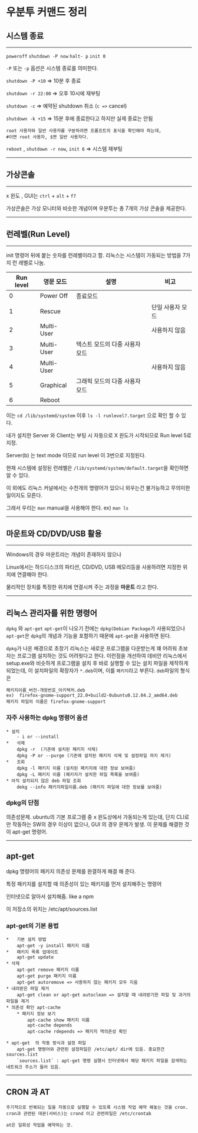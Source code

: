 # 우분투 커맨드 정리

## 시스템 종료
***
`poweroff` `shutdown -P now` `halt- p` `init 0`

`-P` 또는 `-p` 옵션은 시스템 종료를 의미한다.

`shutdown -P +10` => 10분 후 종료

`shutdown -r 22:00` => 오후 10시에 재부팅

`shutdown -c` => 예약된 shutdown 취소 (`c =>` cancel)

`shutdown -k +15` => 15분 후에 종료한다고 하지만 실제 종료는 안됨

    root 사용자와 일반 사용자를 구분하려면 프롬프트의 표식을 확인해야 하는데,
    #이면 root 사용자, $면 일반 사용자다.

`reboot` , `shutdown -r now`, `init 6` =>  시스템 재부팅

***
## 가상콘솔

***
 x 윈도 , GUI는 `ctrl` + `alt` + `f7`
 
 가상콘솔은 가상 모니터와 비슷한 개념이며 우분투는 총 7개의 가상 콘솔을 제공한다.

***
## 런레벨(Run Level)
***
 init 명령어 뒤에 붙는 숫자를 런레벨이라고 함. 리눅스는 시스템이 가동되는 방법을 7가지 런 레벨로 나눔.

| Run level | 영문 모드 | 설명 | 비고 |
| ---------  | ------------ |-----|-------|
|0|Power Off |종료모드 | |
|1|Rescue| | 단일 사용자 모드|
|2|Multi-User| | 사용하지 않음|
|3|Multi-User| 텍스트 모드의 다중 사용자 모드||
|4|Multi-User| | 사용하지 않음|
|5|Graphical|그래픽 모드의 다중 사용자 모드| |
|6|Reboot| | |

이는 `cd /lib/systemd/system` 이후 `ls -l runlevel?.target` 으로 확인 할 수 있다.

내가 설치한 Server 와 Client는 부팅 시 자동으로 X 윈도가 시작되므로 Run level 5로 지정.
 
 Server(b) 는 text mode 이므로 run level 이 3번으로 지정된다.
 
 현재 시스템에 설정된 런레벨은 `/lib/systemd/system/default.target`을 확인하면 알 수 있다.

 이 외에도 리눅스 커널에서는 수천개의 명령어가 있으니 외우는건 불가능하고 무의미한 일이지도 모른다. 
 
 그래서 우리는 `man` manual을 사용해야 한다. ex) `man ls`

***
 ## 마운트와 CD/DVD/USB 활용

 ***
 Windows의 경우 마운트라는 개념이 존재하지 않으나
 
  Linux에서는 하드디스크의 파티션, CD/DVD, USB 메모리등을 사용하려면 지정한 위치에 연결해야 한다.

  물리적인 장치를 특정한 위치에 연결시켜 주는 과정을 **마운트** 라고 한다.
  ***
  ## 리눅스 관리자를 위한 명령어
  `dpkg` 와 `apt-get`
  `apt-get`이 나오기 전에는 `dpkg(Debian Package`가 사용되었으나
  `apt-get`은 `dpkg`의 개념과 기능을 포함하기 때문에 `apt-get`을 사용하면 된다.

  `dpkg`가 나온 배경으로 초창기 리눅스는 새로운 프로그램을 다운받는게 꽤 어려워 초보자는 프로그램 설치하는 것도 어려웟다고 한다. 이런점을 개선하여 데비안 리눅스에서 setup.exe와 비슷하게 프로그램을 설치 후 바로 실행할 수 있는 설치 파일을 제작하게 되었는데, 이 설치파일의 확장자가 `*.deb`이며, 이를 `패키지`라고 부른다.
  `deb`파일의 형식은
  ```
  패키지이름_버전-개정번호_아키텍처.deb
  ex)  firefox-gnome-support_22.0+build2-0ubuntu0.12.04.2_amd64.deb
  패키지 파일의 이름은 firefox-gnome-support
  ```
  ### 자주 사용하는 dpkg 명령어 옵션
    * 설치
        - i or --install
    *   삭제
        dpkg -r  (기존에 설치된 패키지 삭제)
        dpkg -P or --purge (기존에 설치된 패키지 삭제 및 설정파일 까지 제거)
    *   조회
        dpkg -l 패키지 이름 (설치된 패키지에 대한 정보 보여줌)
        dpkg -L 패키지 이름 (패키지가 설치한 파일 목록을 보여줌)
    * 아직 설치되지 않은 deb 파일 조회
        dekg --info 패키지파일이름.deb (패키지 파일에 대한 정보를 보여줌)
    
 ### dpkg의 단점
 의존성문제. ubuntu의 기본 프로그램 중 x 윈도상에서 가동되는게 있는데, 단지 CLI로만 작동하는 SW의 경우 이상이 없으나, GUI 의 경우 문제가 발생. 이 문제를 해결한 것이 apt-get 명령어.

***
## apt-get
  dpkg 명령어의 패키지 의존성 문제를 완결하게 해결 해 준다. 

  특정 패키지를 설치할 때 의존성이 있는 패키지를 먼저 설치해주는 명령어

 인터넷으로 알아서 설치해줌. like a npm

 이 저장소의 위치는 /etc/apt/sources.list

### apt-get의 기본 용법
    *   기본 설치 방법
        apt-get -y install 패키지 이름
    *   패키지 목록 업데이트
        apt-get update
    * 삭제
        apt-get remove 패키지 이름
        apt-get purge 패키지 이름
        apt-get autoremove => 사용하지 않는 패키지 모두 지움
    * 내려받은 파일 제거
        apt-get clean or apt-get autoclean => 설치할 때 내려받기한 파일 및 과거의 파일을 제거
    * 의존성 확인 apt-cache
        * 패키지 정보 보기
            apt-cache show 패키지 이름
            apt-cache depends
            apt-cache rdepends => 패키지 역의존성 확인

    * apt-get  의 작동 방식과 설정 파일
        apt-get 명령어와 관련된 설정파일은 /etc/apt/ dir에 있음. 중요한건 sources.list
        `sources.list` : apt-get 명령 실행시 인터넷에서 해당 패키지 파일을 검색하는 네트워크 주소가 들어 있음.
***
## CRON 과 AT
    주기적으로 반복되는 일을 자동으로 실행할 수 있또록 시스템 작업 예약 해놓는 것을 cron. cron과 관련된 데몬(서비스)는 crond 이고 관련파일은 /etc/crontab

    at은 일회성 작업을 예약하는 것.